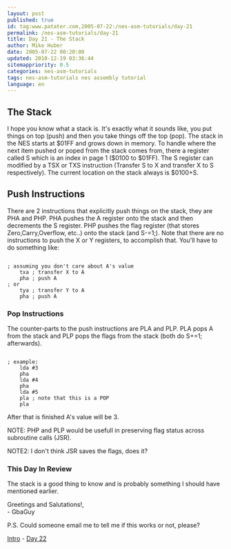 ```yaml
---
layout: post
published: true
id: tag:www.patater.com,2005-07-22:/nes-asm-tutorials/day-21
permalink: /nes-asm-tutorials/day-21
title: Day 21 - The Stack
author: Mike Huber
date: 2005-07-22 00:20:00
updated: 2010-12-19 03:36:44
sitemappriority: 0.5
categories: nes-asm-tutorials
tags: nes-asm-tutorials nes assembly tutorial
language: en
---
```

<h2>The Stack</h2>
<p>I hope you know what a stack is. It's exactly what it sounds like, you put
things on top (push) and then you take things off the top (pop). The stack in
the NES starts at $01FF and grows down in memory. To handle where the next item
pushed or poped from the stack comes from, there a register called S which is
an index in page 1 ($0100 to $01FF). The S register can modified by a TSX or
TXS instruction (Transfer S to X and transfer X to S respectively). The current
location on the stack always is $0100+S.</p>

<h2>Push Instructions</h2>
<p>There are 2 instructions that explicitly push things on the stack, they are
PHA and PHP. PHA pushes the A register onto the stack and then decrements the S
register. PHP pushes the flag register (that stores Zero,Carry,Overflow, etc..)
onto the stack (and S-=1;). Note that there are no instructions to push the X
or Y registers, to accomplish that. You'll have to do something like:</p>
<code class="block">
; assuming you don't care about A's value
    txa ; transfer X to A
    pha ; push A
; or
    tya ; transfer Y to A
    pha ; push A
</code>


<h3>Pop Instructions</h3>
<p>The counter-parts to the push instructions are PLA and PLP. PLA pops A from
the stack and PLP pops the flags from the stack (both do S+=1; afterwards).</p>
<code class="block">
; example:
    lda #3
    pha
    lda #4
    pha
    lda #5
    pla ; note that this is a POP
    pla
</code>


<p>After that is finished A's value will be 3.</p>

<p>NOTE: PHP and PLP would be usefull in preserving flag status across subroutine calls (JSR).</p>

<p>NOTE2: I don't think JSR saves the flags, does it?</p>

<h3>This Day In Review</h3>

<p>The stack is a good thing to know and is probably something I should have
mentioned earlier.</p>

<p>
    Greetings and Salutations!,<br/>
        - GbaGuy
</p>

<p>P.S. Could someone email me to tell me if this works or not, please?</p>

<div class="series-navigation">
<a href="/nes-asm-tutorials">Intro</a> - <a href="/nes-asm-tutorials/day-22">Day 22</a>
</div>

